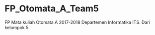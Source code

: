 # FP_Otomata_A_Team5
FP Mata kuliah Otomata A 2017-2018 Departemen Informatika ITS. Dari kelompok 5
